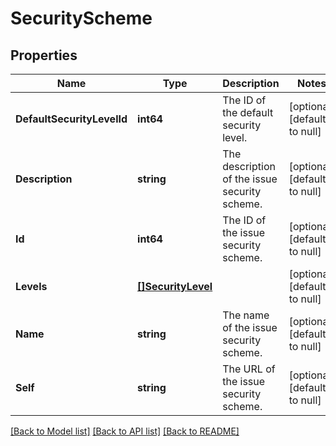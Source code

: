 # SecurityScheme

## Properties
Name | Type | Description | Notes
------------ | ------------- | ------------- | -------------
**DefaultSecurityLevelId** | **int64** | The ID of the default security level. | [optional] [default to null]
**Description** | **string** | The description of the issue security scheme. | [optional] [default to null]
**Id** | **int64** | The ID of the issue security scheme. | [optional] [default to null]
**Levels** | [**[]SecurityLevel**](SecurityLevel.md) |  | [optional] [default to null]
**Name** | **string** | The name of the issue security scheme. | [optional] [default to null]
**Self** | **string** | The URL of the issue security scheme. | [optional] [default to null]

[[Back to Model list]](../README.md#documentation-for-models) [[Back to API list]](../README.md#documentation-for-api-endpoints) [[Back to README]](../README.md)

